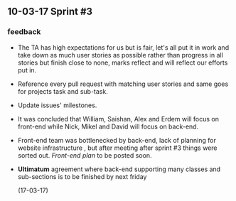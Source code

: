## 10-03-17 Sprint #3

### feedback
- The TA has high expectations for us but is fair, let's all put it in work and take down as much user stories 
	as possible rather than progress in all stories but finish close to none, marks reflect and will reflect our 
	efforts put in.

- Reference every pull request with matching user stories and same goes for projects task and sub-task.

- Update issues' milestones. 

- It was concluded that William, Saishan, Alex and Erdem will focus on front-end while Nick, Mikel 
	and David will focus on back-end.

- Front-end team was bottlenecked by back-end, lack of planning for website infrastructure , but after 
	meeting after sprint #3 things were sorted out. *Front-end plan* to be posted soon.

- **Ultimatum** agreement where back-end supporting many classes and sub-sections is to be finished by next friday

	(17-03-17)

